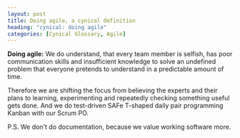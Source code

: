 ```yaml
---
layout: post
title: Doing agile, a cynical definition
heading: "cynical: doing agile"
categories: [Cynical Glossary, Agile]
---
```


**Doing agile:** We do understand, that every team member is selfish, has poor communication skills and insufficient
knowledge to solve an undefined problem that everyone pretends to understand in a predictable amount of
time.  
  
Therefore we are shifting the focus from believing the experts and their plans to learning, experimenting
and repeatedly checking something useful gets done. And we do test-driven SAFe T-shaped daily pair
programming Kanban with our Scrum PO.  
  
P.S. We don't do documentation, because we value working software more.